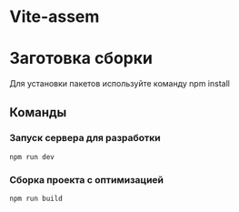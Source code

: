 # Vite-assem
# Заготовка сборки
Для установки пакетов используйте команду npm install

## Команды

### Запуск сервера для разработки
```shell
npm run dev
```

### Сборка проекта с оптимизацией
```shell
npm run build
```
